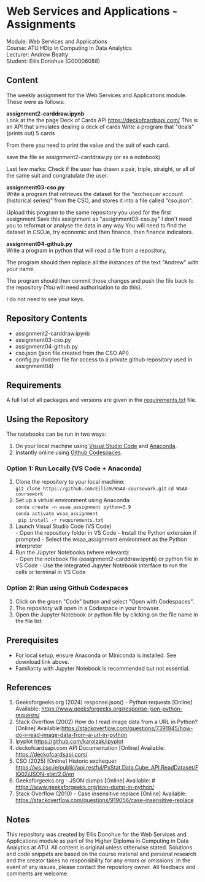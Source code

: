 # Web Services and Applications - Assignments
Module: Web Services and Applications  
Course: ATU HDip in Computing in Data Analytics  
Lecturer: Andrew Beatty <br>
Student: Eilis Donohue (G00006088)


## Content   

The weekly assignment for the Web Services and Applications module. These were as follows:

**assignment2-carddraw.ipynb** <br>
Look at the the page Deck of Cards API    https://deckofcardsapi.com/
This is an API that simulates dealing a deck of cards
Write a program that "deals" (prints out) 5 cards

From there you need to print the value and the suit of each card.

save the file as assignment2-carddraw.py (or as a notebook)

Last few marks:
Check if the user has drawn a pair, triple, straight, or all of the same suit and congratulate the user.

**assignment03-cso.py** <br>
Write a program that retrieves the dataset for the "exchequer account (historical series)" from the CSO, and stores it into a file called "cso.json".

Upload this program to the same repository you used for the first assignment
Save this assignment as "assignment03-cso.py"
I don't need you to reformat or analyse the data in any way
You will need to find the dataset in CSO.ie, try economic and then finance, then finance indicators.

**assignment04-github.py** <br>
Write a program in python that will read a file from a repository, 

The program should then replace all the instances of the text "Andrew" with your name. 

The program should then commit those changes and push the file back to the repository (You will need authorisation to do this).

I do not need to see your keys.


## Repository Contents

- assignment2-carddraw.ipynb <br>
- assignment03-cso.py <br>
- assignment04-github.py <br>
- cso.json (json file created from the CSO API) <br>
- config.py (hidden file for access to a private github repository used in assignment04) <br>


## Requirements  

A full list of all packages and versions are given in the [requirements.txt](requirements.txt) file. 

## Using the Repository

The notebooks can be run in two ways:

  1. On your local machine using [Visual Studio Code](https://code.visualstudio.com/) and [Anaconda](https://www.anaconda.com/download).
  2. Instantly online using [Github Codespaces](https://github.com/features/codespaces).


### Option 1: Run Locally (VS Code + Anaconda)

  1. Clone the repository to your local machine: <br>
  ```git clone https://github.com/Eilis9/WSAA-coursework.git```
  ```cd WSAA-coursework```
  2. Set up a virtual environment using Anaconda: <br>
  ```conda create -n wsaa_assignment python=3.9``` <br>
  ```conda activate wsaa_assignment``` <br>
  ``` pip install -r requirements.txt``` <br>
  3. Launch Visual Studio Code (VS Code) <br>
    - Open the repository folder in VS Code
    - Install the Python extension if prompted
    - Select the wsaa_assignment environment as the Python interpreter
  4. Run the Jupyter Notebooks (where relevant): <br>
    - Open the notebook file (assignment2-carddraw.ipynb) or python file in VS Code
    - Use the integrated Jupyter Notebook interface to run the cells or terminal in VS Code

### Option 2: Run using Github Codespaces

  1. Click on the green "Code" button and select "Open with Codespaces". <br>
  2. The repository will open in a Codespace in your browser.<br>
  3. Open the Jupyter Notebook or python file by clicking on the file name in the file list.<br>
 

## Prerequisites
- For local setup, ensure Anaconda or Miniconda is installed. See download link above.
- Familiarity with Jupyter Notebook is recommended but not essential.

## References

1. Geeksforgeeks.org (2024) response.json() - Python requests [Online] Available: https://www.geeksforgeeks.org/response-json-python-requests/
2. Stack Overflow (2002) How do I read image data from a URL in Python? [Online] Available:https://stackoverflow.com/questions/7391945/how-do-i-read-image-data-from-a-url-in-python
3. Ipyplot https://github.com/karolzak/ipyplot
4. deckofcardsapi.com API Documentation [Online] Available: https://deckofcardsapi.com/
5. CSO (2025) [Online] Historic exchequer https://ws.cso.ie/public/api.restful/PxStat.Data.Cube_API.ReadDataset/FIQ02/JSON-stat/2.0/en
6. Geeksforgeeks.org - JSON dumps [Online] Available: # https://www.geeksforgeeks.org/json-dump-in-python/
7. Stack Overflow (2010) - Case insensitive replace [Online] Available: https://stackoverflow.com/questions/919056/case-insensitive-replace



## Notes
This repository was created by Eilis Donohue for the Web Services and Applications module as part of the Higher Diploma in Computing in Data Analytics at ATU. All content is original unless otherwise stated. Solutions and code snippets are based on the course material and personal research and the creator takes no responsibility for any errors or omissions.
In the event of any issues, please contact the repository owner. All feedback and comments are welcome.

